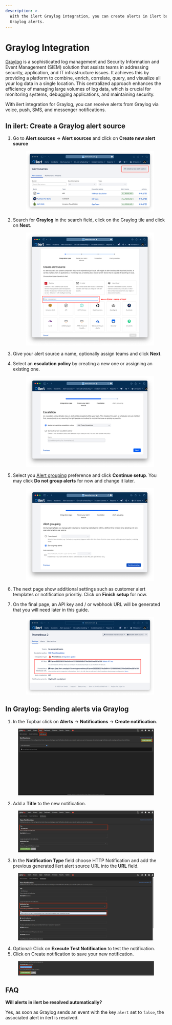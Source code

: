 ```yaml
---
description: >-
  With the ilert Graylog integration, you can create alerts in ilert based on
  Graylog alerts.
---
```


# Graylog Integration

[Graylog](https://graylog.org) is a sophisticated log management and Security Information and Event Management (SIEM) solution that assists teams in addressing security, application, and IT infrastructure issues. It achieves this by providing a platform to combine, enrich, correlate, query, and visualize all your log data in a single location. This centralized approach enhances the efficiency of managing large volumes of log data, which is crucial for monitoring systems, debugging applications, and maintaining security.

With ilert integration for Graylog, you can receive alerts from Graylog via voice, push, SMS, and messenger notifications.

## In ilert: Create a Graylog alert source

1.  Go to **Alert sources** -> **Alert sources** and click on **Create new alert source**

    <figure><img src="../.gitbook/assets/Screenshot 2023-08-28 at 10.21.10.png" alt=""><figcaption></figcaption></figure>
2.  Search for **Graylog** in the search field, click on the Graylog tile and click on **Next**.&#x20;

    <figure><img src="../.gitbook/assets/Screenshot 2023-08-28 at 10.24.23.png" alt=""><figcaption></figcaption></figure>
3. Give your alert source a name, optionally assign teams and click **Next**.
4.  Select an **escalation policy** by creating a new one or assigning an existing one.

    <figure><img src="../.gitbook/assets/Screenshot 2023-08-28 at 11.37.47.png" alt=""><figcaption></figcaption></figure>
5.  Select you [Alert grouping](../alerting/alert-sources.md#alert-grouping) preference and click **Continue setup**. You may click **Do not group alerts** for now and change it later.&#x20;

    <figure><img src="../.gitbook/assets/Screenshot 2023-08-28 at 11.38.24.png" alt=""><figcaption></figcaption></figure>
6. The next page show additional settings such as customer alert templates or notification prioritiy. Click on **Finish setup** for now.
7.  On the final page, an API key and / or webhook URL will be generated that you will need later in this guide.

    <figure><img src="../.gitbook/assets/Screenshot 2023-08-28 at 11.47.34 (1).png" alt=""><figcaption></figcaption></figure>

## In Graylog: Sending alerts via Graylog

1. In the Topbar click on **Alerts** -> **Notifications** -> **Create notification**.

<figure><img src="../.gitbook/assets/graylog_1.png" alt="" width="563"><figcaption></figcaption></figure>

2. Add a **Title** to the new notification.

<figure><img src="../.gitbook/assets/graylog_2.png" alt="" width="563"><figcaption></figcaption></figure>

3. In the **Notification Type** field choose HTTP Notification and add the previous generated ilert alert source URL into the **URL** field.

<figure><img src="../.gitbook/assets/graylog_3.png" alt="" width="563"><figcaption></figcaption></figure>

4. Optional: Click on **Execute Test Notification** to test the notification.
5. Click on Create notification to save your new notification.

<figure><img src="../.gitbook/assets/graylog_4.png" alt="" width="563"><figcaption></figcaption></figure>

## FAQ <a href="#faq" id="faq"></a>

**Will alerts in ilert be resolved automatically?**

Yes, as soon as Graylog sends an event with the key `alert` set to `false`, the associated alert in ilert is resolved.
